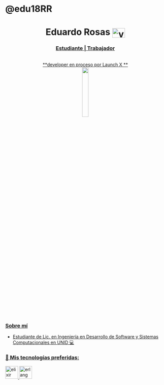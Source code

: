 # @edu18RR

<h1 align="center"> Eduardo Rosas <a href="https://twitter.com/19_erosas" target="blank"><img align="center" src="https://github.com/edu18RR/Eduardo-RR/blob/main/tw.jpg" alt="visual_partner" height="30" width="40" /> </h1>

<h3 align="center"> Estudiante | Trabajador </h3 mexicana 🇲🇽 >

<p align="center">
 <br>**developer en proceso por Launch X **<br>
 <img src="https://github.com/edu18RR/Eduardo-RR/blob/main/cohete.png" width="20%"/>
<p>


### Sobre mí

  - Estudiante de Lic. en Ingeniería en Desarrollo de Software y Sistemas Computacionales en UNID 💻
 
<h3 align="left"> 🤩 Mis tecnologías preferidas: </h3>
<p align="left"> <img src="https://github.com/edu18RR/Eduardo-RR/blob/main/logo%20git%20icon.png" alt="elixir" width="40" height="40"/> </a> <img src="https://github.com/edu18RR/Eduardo-RR/blob/main/vs.png" alt="erlang" width="40" height="40"/> </a> </p>
